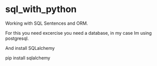 # sql_with_python
Working with SQL Sentences and ORM.

For this you need excercise you need a database, in my case Im using postgresql.

And install SQLalchemy

pip install sqlalchemy
